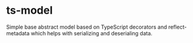 # ts-model

Simple base abstract model based on TypeScript decorators and reflect-metadata which helps with serializing and deserialing data.

